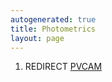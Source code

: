 ```yaml
---
autogenerated: true
title: Photometrics
layout: page
---
```


1.  REDIRECT [PVCAM](PVCAM "wikilink")
